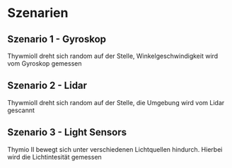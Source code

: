 # Szenarien

## Szenario 1 - Gyroskop
ThywmioII dreht sich random auf der Stelle, Winkelgeschwindigkeit wird vom Gyroskop gemessen

## Szenario 2 - Lidar
ThywmioII dreht sich random auf der Stelle, die Umgebung wird vom Lidar gescannt

## Szenario 3 - Light Sensors
Thymio II bewegt sich unter verschiedenen Lichtquellen hindurch. Hierbei wird die Lichtintesität gemessen

